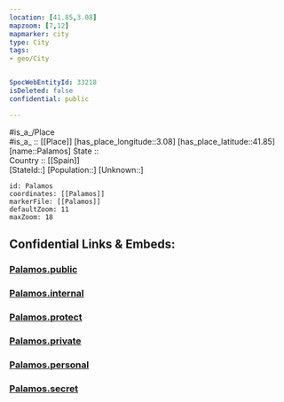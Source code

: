 ```yaml
---
location: [41.85,3.08] 
mapzoom: [7,12] 
mapmarker: city 
type: City
tags:
- geo/City


SpocWebEntityId: 33218
isDeleted: false
confidential: public

---
```

#is_a_/Place  
#is_a_ :: [[Place]] 
[has_place_longitude::3.08] 
[has_place_latitude::41.85] 
[name::Palamos] 
State ::  
Country :: [[Spain]]  
[StateId::] 
[Population::] 
[Unknown::] 


```leaflet
id: Palamos
coordinates: [[Palamos]] 
markerFile: [[Palamos]] 
defaultZoom: 11 
maxZoom: 18
```


## Confidential Links & Embeds: 

### [Palamos.public](/_public/\Earth\Continent\Europe\Europe~South\Spain\Provinces~Spain\Catalunya\counties~Cataluña\Gerona.Province\cities~GironaPalamos.public.md) 

### [Palamos.internal](/_internal/\Earth\Continent\Europe\Europe~South\Spain\Provinces~Spain\Catalunya\counties~Cataluña\Gerona.Province\cities~GironaPalamos.internal.md) 

### [Palamos.protect](/_protect/\Earth\Continent\Europe\Europe~South\Spain\Provinces~Spain\Catalunya\counties~Cataluña\Gerona.Province\cities~GironaPalamos.protect.md) 

### [Palamos.private](/_private/\Earth\Continent\Europe\Europe~South\Spain\Provinces~Spain\Catalunya\counties~Cataluña\Gerona.Province\cities~GironaPalamos.private.md) 

### [Palamos.personal](/_personal/\Earth\Continent\Europe\Europe~South\Spain\Provinces~Spain\Catalunya\counties~Cataluña\Gerona.Province\cities~GironaPalamos.personal.md) 

### [Palamos.secret](/_secret/\Earth\Continent\Europe\Europe~South\Spain\Provinces~Spain\Catalunya\counties~Cataluña\Gerona.Province\cities~GironaPalamos.secret.md)


